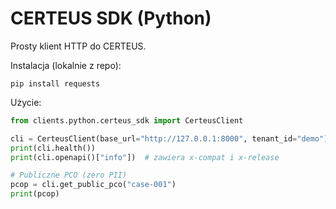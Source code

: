 # CERTEUS SDK (Python)

Prosty klient HTTP do CERTEUS.

Instalacja (lokalnie z repo):

```
pip install requests
```

Użycie:

```python
from clients.python.certeus_sdk import CerteusClient

cli = CerteusClient(base_url="http://127.0.0.1:8000", tenant_id="demo")
print(cli.health())
print(cli.openapi()["info"])  # zawiera x-compat i x-release

# Publiczne PCO (zero PII)
pcop = cli.get_public_pco("case-001")
print(pcop)
```

